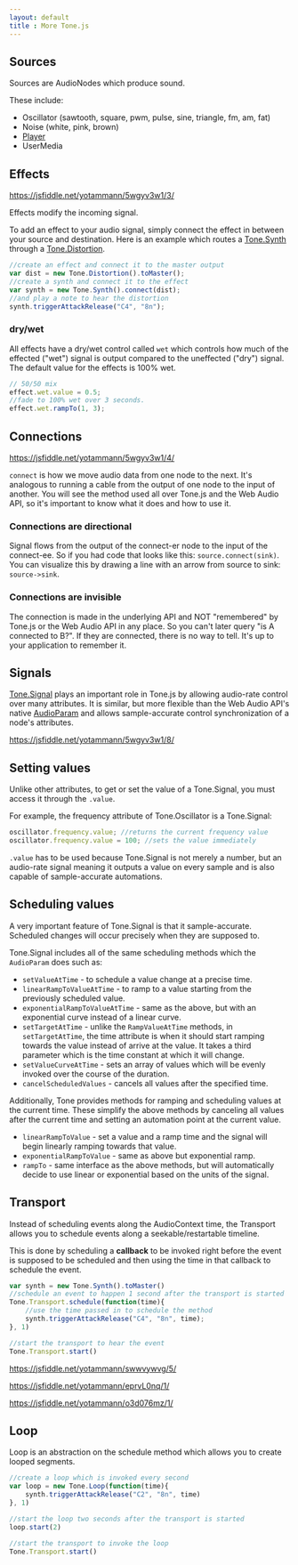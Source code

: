 ```yaml
---
layout: default
title : More Tone.js
---
```


## Sources

Sources are AudioNodes which produce sound. 

These include: 

* Oscillator \(sawtooth, square, pwm, pulse, sine, triangle, fm, am, fat\)
* Noise \(white, pink, brown\)
* [Player](https://jsfiddle.net/yotammann/nzz494yw/4/)
* UserMedia

## Effects

https://jsfiddle.net/yotammann/5wgyv3w1/3/

Effects modify the incoming signal. 

To add an effect to your audio signal, simply connect the effect in between your source and destination. Here is an example which routes a [Tone.Synth](https://tonejs.github.io/docs/#Synth) through a [Tone.Distortion](https://tonejs.github.io/docs/#Distortion). 

```javascript
//create an effect and connect it to the master output
var dist = new Tone.Distortion().toMaster();
//create a synth and connect it to the effect
var synth = new Tone.Synth().connect(dist);
//and play a note to hear the distortion
synth.triggerAttackRelease("C4", "8n");
```

### dry/wet

All effects have a dry/wet control called `wet` which controls how much of the effected ("wet") signal is output compared to the uneffected ("dry") signal. The default value for the effects is 100% wet. 

```javascript
// 50/50 mix
effect.wet.value = 0.5;
//fade to 100% wet over 3 seconds.
effect.wet.rampTo(1, 3);
```


## Connections

https://jsfiddle.net/yotammann/5wgyv3w1/4/

`connect` is how we move audio data from one node to the next. It's analogous to running a cable from the output of one node to the input of another. You will see the method used all over Tone.js and the Web Audio API, so it's important to know what it does and how to use it. 

### Connections are directional

Signal flows from the output of the connect-er node to the input of the connect-ee. So if you had code that looks like this: `source.connect(sink)`. You can visualize this by drawing a line with an arrow from source to sink: `source->sink`. 

### Connections are invisible

The connection is made in the underlying API and NOT "remembered" by Tone.js or the Web Audio API in any place. So you can't later query "is A connected to B?". If they are connected, there is no way to tell. It's up to your application to remember it. 

## Signals

[Tone.Signal](https://tonejs.github.io/docs/#Signal) plays an important role in Tone.js by allowing audio-rate control over many attributes. It is similar, but more flexible than the Web Audio API's native [AudioParam](http://webaudio.github.io/web-audio-api/#the-audioparam-interface) and allows sample-accurate control synchronization of a node's attributes.

https://jsfiddle.net/yotammann/5wgyv3w1/8/

## Setting values

Unlike other attributes, to get or set the value of a Tone.Signal, you must access it through the `.value`. 

For example, the frequency attribute of Tone.Oscillator is a Tone.Signal:

```javascript
oscillator.frequency.value; //returns the current frequency value
oscillator.frequency.value = 100; //sets the value immediately
```

`.value` has to be used because Tone.Signal is not merely a number, but an audio-rate signal meaning it outputs a value on every sample and is also capable of sample-accurate automations. 

## Scheduling values

A very important feature of Tone.Signal is that it sample-accurate. Scheduled changes will occur precisely when they are supposed to. 

Tone.Signal includes all of the same scheduling methods which the `AudioParam` does such as: 

* `setValueAtTime` - to schedule a value change at a precise time.
* `linearRampToValueAtTime` - to ramp to a value starting from the previously scheduled value. 
* `exponentialRampToValueAtTime` - same as the above, but with an exponential curve instead of a linear curve. 
* `setTargetAtTime` - unlike the `RampValueAtTime` methods, in `setTargetAtTime`, the time attribute is when it should start ramping towards the value instead of arrive at the value. It takes a third parameter which is the time constant at which it will change. 
* `setValueCurveAtTime` - sets an array of values which will be evenly invoked over the course of the duration. 
* `cancelScheduledValues` - cancels all values after the specified time. 

Additionally, Tone provides methods for ramping and scheduling values at the current time. These simplify the above methods by canceling all values after the current time and setting an automation point at the current value. 

* `linearRampToValue` - set a value and a ramp time and the signal will begin linearly ramping towards that value. 
* `exponentialRampToValue` - same as above but exponential ramp. 
* `rampTo` - same interface as the above methods, but will automatically decide to use linear or exponential based on the units of the signal. 

## Transport

Instead of scheduling events along the AudioContext time, the Transport allows you to schedule events along a seekable/restartable timeline. 

This is done by scheduling a **callback** to be invoked right before the event is supposed to be scheduled and then using the time in that callback to schedule the event. 

```javascript
var synth = new Tone.Synth().toMaster()
//schedule an event to happen 1 second after the transport is started
Tone.Transport.schedule(function(time){
	//use the time passed in to schedule the method
	synth.triggerAttackRelease("C4", "8n", time);
}, 1)

//start the transport to hear the event
Tone.Transport.start()
```

https://jsfiddle.net/yotammann/swwvywvg/5/

https://jsfiddle.net/yotammann/eprvL0nq/1/

https://jsfiddle.net/yotammann/o3d076mz/1/

## Loop

Loop is an abstraction on the schedule method which allows you to create looped segments. 

```javascript
//create a loop which is invoked every second
var loop = new Tone.Loop(function(time){
	synth.triggerAttackRelease("C2", "8n", time)
}, 1)

//start the loop two seconds after the transport is started
loop.start(2)

//start the transport to invoke the loop
Tone.Transport.start()
```

